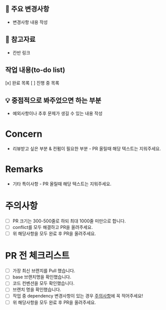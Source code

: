 ## 📍 주요 변경사항

- 변경사항 내용 작성

## 🔗 참고자료

- 칸반 링크

## 작업 내용(to-do list)

[x] 완료 목록
[ ] 진행 중 목록

## 💡 중점적으로 봐주었으면 하는 부분

- 예외사항이나 추후 문제가 생길 수 있는 내용 작성

# Concern

- 리뷰받고 싶은 부분 & 컨펌이 필요한 부분 - PR 올릴때 해당 텍스트는 지워주세요.

# Remarks

- 기타 특이사항 - PR 올릴때 해당 텍스트는 지워주세요.

# 주의사항

- [ ] PR 크기는 300-500줄로 하되 최대 1000줄 미만으로 합니다.
- [ ] conflict를 모두 해결하고 PR을 올려주세요.
- [ ] 위 해당사항을 모두 완료 후 PR을 올려주세요.

# PR 전 체크리스트

- [ ] 가장 최신 브랜치를 Pull 했습니다.
- [ ] base 브랜치명을 확인했습니다.
- [ ] 코드 컨벤션을 모두 확인했습니다.
- [ ] 브랜치 명을 확인했습니다.
- [ ] 작업 중 dependency 변경사항이 있는 경우 [주의사항](https://www.notion.so/Client-4d424081e51242c1b19484c3461f631b?pvs=21)에 꼭 적어주세요!
- [ ] 위 해당사항을 모두 완료 후 PR을 올려주세요.
